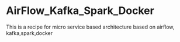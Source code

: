 # AirFlow_Kafka_Spark_Docker
This is a recipe for micro service based architecture based on airflow, kafka,spark,docker
